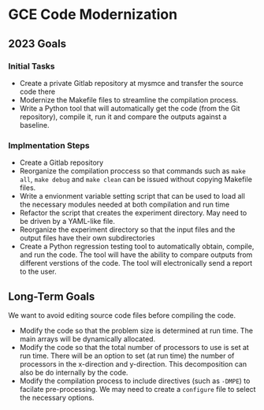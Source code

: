 # GCE Code Modernization

## 2023 Goals

### Initial Tasks
- Create a private Gitlab repository at mysmce and transfer the source code there
- Modernize the Makefile files to streamline the compilation process.
- Write a Python tool that will automatically get the code (from the Git repository), compile it, run it and compare the outputs against a baseline.

### Implmentation Steps

* Create a Gitlab repository
* Reorganize the compilation proccess so that commands such as `make all`, `make debug` and `make clean` can be issued without copying Makefile files.
* Write a envionment variable setting script that can be used to load all the necessary modules needed at both compilation and run time
* Refactor the script that creates the experiment directory. May need to be driven by a YAML-like file.
* Reorganize the experiment directory so that the input files and the output files have their own subdirectories
* Create a Python regression testing tool to automatically obtain, compile, and run the code. The tool will have the ability to compare outputs from different verstions of the code. The tool will electronically send a report to the user.

## Long-Term Goals
We want to avoid editing source code files before compiling the code.

- Modify the code so that the problem size is determined at run time. The main arrays will be dynamically allocated.
- Modify the code so that the total number of processors to use is set at run time. There will be an option to set (at run time) the number of processors in the x-direction and y-direction. This decomposition can also be do internally by the code.
- Modify the compilation process to include directives (such as `-DMPE`) to facilate pre-processing. We may need to create a `configure` file to select the necessary options.
